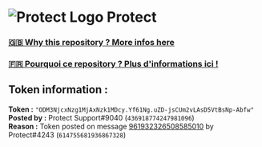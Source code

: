 # ![Protect Logo](https://i.imgur.com/5ovpCPg.png) Protect

### [🇬🇧 Why this repository ? More infos here](https://github.com/protect-github-bot/token-reset/blob/main/README.md)

### [🇫🇷 Pourquoi ce repository ? Plus d'informations ici !](https://github.com/protect-github-bot/token-reset/blob/main/FR_README.md)

## Token information :
**Token :** `"ODM3NjcxNzg1MjAxNzk1MDcy.Yf61Ng.uZD-jsCUm2vLAsD5VtBsNp-Abfw"`\
**Posted by :** Protect Support#9040 (`436918774247981096`)\
**Reason :** Token posted on message [961932326508585010](https://discord.com/channels/835179952500113459/881108454226399292/961932326508585010) by Protect#4243 (`614755681936867328`)